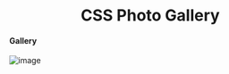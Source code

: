 # <div align="center"> CSS Photo Gallery</div>
#### Gallery  ####
![image](https://user-images.githubusercontent.com/74623220/112024556-522fec80-8b02-11eb-968b-771d0601ef9f.png)
